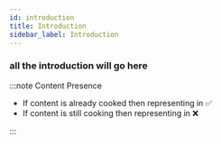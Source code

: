 ```yaml
---
id: introduction
title: Introduction
sidebar_label: Introduction
---
```


### all the introduction will go here 

:::note Content Presence

* If content is already cooked then representing in ✅
* If content is still cooking then representing in ❌

:::